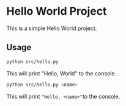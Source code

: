 # Hello World Project

This is a simple Hello World project.

## Usage

```bash
python src/hello.py
```

This will print "Hello, World" to the console.

```bash
python src/hello.py <name>
```

This will print `"Hello, <name>"`to the console.
